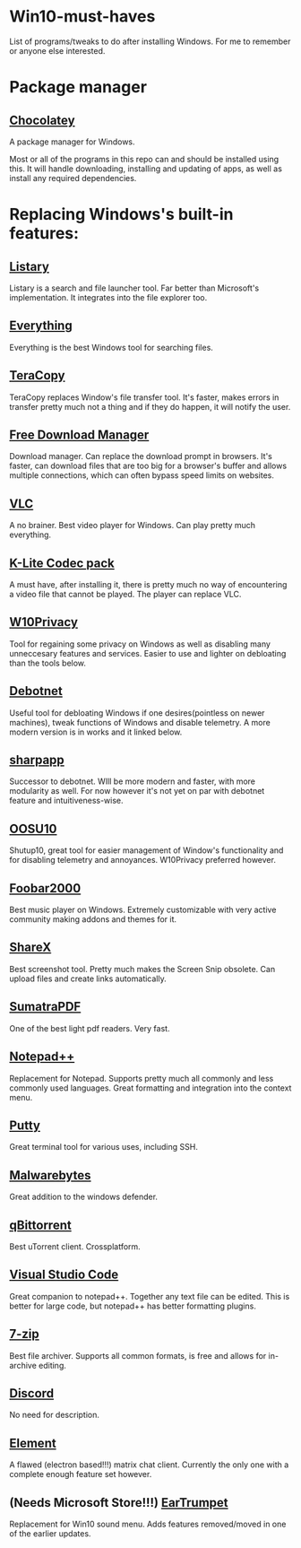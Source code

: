 # Win10-must-haves
List of programs/tweaks to do after installing Windows. For me to remember or anyone else interested.

# Package manager
## [Chocolatey](https://chocolatey.org/)
A package manager for Windows.

Most or all of the programs in this repo can and should be installed using this. It will handle downloading, installing and updating of apps, as well as install any required dependencies.

# Replacing Windows's built-in features:

## [Listary](https://www.listary.com/)
Listary is a search and file launcher tool. Far better than Microsoft's implementation. It integrates into the file explorer too.

## [Everything](https://www.voidtools.com/)
Everything is the best Windows tool for searching files. 

## [TeraCopy](https://www.codesector.com/teracopy)
TeraCopy replaces Window's file transfer tool. It's faster, makes errors in transfer pretty much not a thing and if they
do happen, it will notify the user.

## [Free Download Manager](https://www.freedownloadmanager.org/)
Download manager. Can replace the download prompt in browsers. It's faster, can download files that are too big for a browser's
buffer and allows multiple connections, which can often bypass speed limits on websites.

## [VLC](https://www.videolan.org/vlc/)
A no brainer. Best video player for Windows. Can play pretty much everything.

## [K-Lite Codec pack](https://codecguide.com/download_kl.htm)
A must have, after installing it, there is pretty much no way of encountering a video file that cannot be played. The player can replace VLC.

## [W10Privacy](https://www.w10privacy.de/english-home/)
Tool for regaining some privacy on Windows as well as disabling many unneccesary features and services. Easier to use and lighter on debloating than the tools below.

## [Debotnet](https://github.com/mirinsoft/debotnet)
Useful tool for debloating Windows if one desires(pointless on newer machines), tweak functions of Windows and disable telemetry. A more modern version is in works and it linked below.

## [sharpapp](https://github.com/mirinsoft/sharpapp)
Successor to debotnet. WIll be more modern and faster, with more modularity as well. For now however it's not yet on par with debotnet feature and intuitiveness-wise. 

## [OOSU10](https://www.oo-software.com/en/shutup10)
Shutup10, great tool for easier management of Window's functionality and for disabling telemetry and annoyances. W10Privacy preferred however.

## [Foobar2000](https://www.foobar2000.org/)
Best music player on Windows. Extremely customizable with very active community making addons and themes for it.

## [ShareX](https://getsharex.com/)
Best screenshot tool. Pretty much makes the Screen Snip obsolete. Can upload files and create links automatically.

## [SumatraPDF](https://www.sumatrapdfreader.org/free-pdf-reader.html)
One of the best light pdf readers. Very fast.

## [Notepad++](https://notepad-plus-plus.org/downloads/)
Replacement for Notepad. Supports pretty much all commonly and less commonly used languages. Great formatting and integration into the context menu.

## [Putty](https://www.chiark.greenend.org.uk/~sgtatham/putty/)
Great terminal tool for various uses, including SSH.

## [Malwarebytes](https://www.malwarebytes.com/)
Great addition to the windows defender. 

## [qBittorrent](https://www.qbittorrent.org/)  
Best uTorrent client. Crossplatform.

## [Visual Studio Code](https://code.visualstudio.com/)  
Great companion to notepad++. Together any text file can be edited. This is better for large code, but notepad++ has better formatting plugins.

## [7-zip](https://www.7-zip.org/)  
Best file archiver. Supports all common formats, is free and allows for in-archive editing.

## [Discord](https://discordapp.com/)  
No need for description.

## [Element](https://element.io/)
A flawed (electron based!!!) matrix chat client. Currently the only one with a complete enough feature set however. 

## (Needs Microsoft Store!!!) [EarTrumpet](https://github.com/File-New-Project/EarTrumpet)  
Replacement for Win10 sound menu. Adds features removed/moved in one of the earlier updates.
